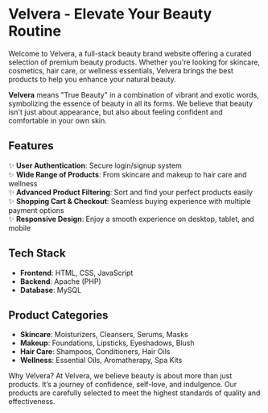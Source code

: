 # Velvera - Elevate Your Beauty Routine


Welcome to Velvera, a full-stack beauty brand website offering a curated selection of premium beauty products. Whether you're looking for skincare, cosmetics, hair care, or wellness essentials, Velvera brings the best products to help you enhance your natural beauty.

**Velvera** means "True Beauty" in a combination of vibrant and exotic words, symbolizing the essence of beauty in all its forms. We believe that beauty isn't just about appearance, but also about feeling confident and comfortable in your own skin.

## Features
✨ **User Authentication**: Secure login/signup system  
✨ **Wide Range of Products**: From skincare and makeup to hair care and wellness  
✨ **Advanced Product Filtering**: Sort and find your perfect products easily  
✨ **Shopping Cart & Checkout**: Seamless buying experience with multiple payment options  
✨ **Responsive Design**: Enjoy a smooth experience on desktop, tablet, and mobile  

## Tech Stack
- **Frontend**: HTML, CSS, JavaScript  
- **Backend**: Apache (PHP)  
- **Database**: MySQL  

## Product Categories
- **Skincare**: Moisturizers, Cleansers, Serums, Masks  
- **Makeup**: Foundations, Lipsticks, Eyeshadows, Blush  
- **Hair Care**: Shampoos, Conditioners, Hair Oils  
- **Wellness**: Essential Oils, Aromatherapy, Spa Kits  

Why Velvera?
At Velvera, we believe beauty is about more than just products. It’s a journey of confidence, self-love, and indulgence. Our products are carefully selected to meet the highest standards of quality and effectiveness.
